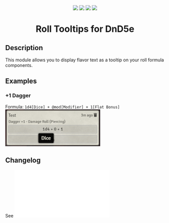 <div align="center">
<img src="https://img.shields.io/endpoint?url=https%3A%2F%2Ffoundryshields.com%2Fversion%3Fstyle%3Dflat%26url%3Dhttps%3A%2F%2Fgithub.com%2FFurtherV%2Ffoundry-roll-tooltips-5e%2Freleases%2Fdownload%2F1.0.2%2Fmodule.json">
<img src="https://img.shields.io/endpoint?url=https%3A%2F%2Ffoundryshields.com%2Fsystem%3FnameType%3Dfoundry%26showVersion%3D1%26style%3Dflat%26url%3Dhttps%3A%2F%2Fgithub.com%2FFurtherV%2Ffoundry-roll-tooltips-5e%2Freleases%2Fdownload%2F1.0.2%2Fmodule.json">
<img src="https://img.shields.io/github/downloads/FurtherV/foundry-roll-tooltips-5e/latest/module.zip">
<img src="https://img.shields.io/github/license/FurtherV/foundry-roll-tooltips-5e">
</div>

<h1 align="center">Roll Tooltips for DnD5e</h1>

## Description

This module allows you to display flavor text as a tooltip on your roll formula components.

## Examples

### +1 Dagger

Formula: `1d4[Dice] + @mod[Modifier] + 1[Flat Bonus]`  
![](https://raw.githubusercontent.com/FurtherV/foundry-roll-tooltips-5e/master/.github/example-dagger_plus_1.gif)

## Changelog

See ![Changelog](CHANGELOG.md)
